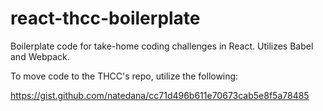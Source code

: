 # react-thcc-boilerplate
Boilerplate code for take-home coding challenges in React. Utilizes Babel and Webpack.

To move code to the THCC's repo, utilize the following:

https://gist.github.com/natedana/cc71d496b611e70673cab5e8f5a78485
